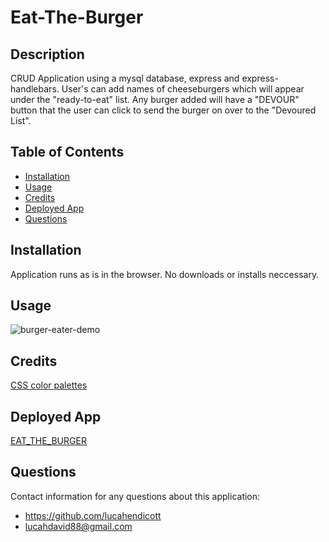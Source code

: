 # Eat-The-Burger  

## Description  
CRUD Application using a mysql database, express and express-handlebars. User's can add names of cheeseburgers which will appear under the "ready-to-eat" list. Any burger added will have a "DEVOUR" button that the user can click to send the burger on over to the "Devoured List".     

## Table of Contents  
* [Installation](#installation)  
* [Usage](#usage) 
* [Credits](#credits)  
* [Deployed App](#deployed-app)
* [Questions](#questions)  

## Installation  
Application runs as is in the browser. No downloads or installs neccessary.  

## Usage  

![burger-eater-demo](public/assets/images/bruger-eater.gif)
  
## Credits   
[CSS color palettes](https://flatuicolors.com/)   

## Deployed App
[EAT_THE_BURGER](https://murmuring-badlands-36701.herokuapp.com/)

## Questions  
Contact information for any questions about this application:
* https://github.com/lucahendicott  
* lucahdavid88@gmail.com  
